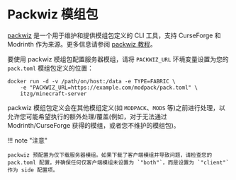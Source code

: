 # Packwiz 模组包

[packwiz](https://packwiz.infra.link/) 是一个用于维护和提供模组包定义的 CLI 工具，支持 CurseForge 和 Modrinth 作为来源。更多信息请参阅 [packwiz 教程](https://packwiz.infra.link/tutorials/getting-started/)。

要使用 packwiz 模组包配置服务器模组，请将 `PACKWIZ_URL` 环境变量设置为您的 `pack.toml` 模组包定义的位置：

```
docker run -d -v /path/on/host:/data -e TYPE=FABRIC \
    -e "PACKWIZ_URL=https://example.com/modpack/pack.toml" \
    itzg/minecraft-server
```

packwiz 模组包定义会在其他模组定义(如 `MODPACK`、`MODS` 等)之前进行处理，以允许您可能希望执行的额外处理/覆盖(例如，对于无法通过 Modrinth/CurseForge 获得的模组，或者您不维护的模组包)。

!!! note "注意"

    packwiz 预配置为仅下载服务器模组。如果下载了客户端模组并导致问题，请检查您的 pack.toml 配置，并确保任何仅客户端模组未设置为 `"both"`，而是设置为 `"client"` 作为 side 配置项。